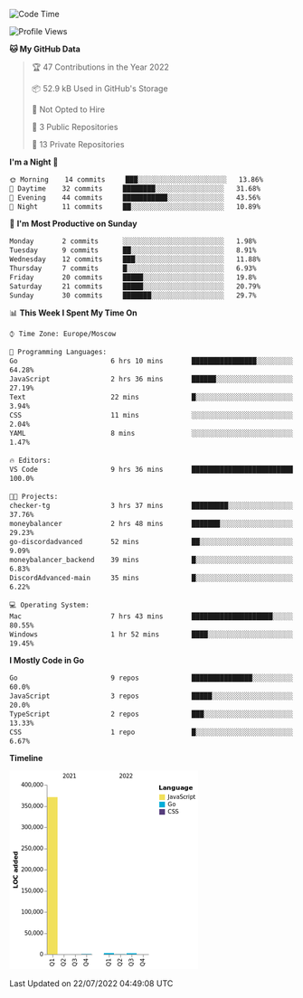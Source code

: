 <!--START_SECTION:waka-->
![Code Time](http://img.shields.io/badge/Code%20Time-391%20hrs%2049%20mins-blue)

![Profile Views](http://img.shields.io/badge/Profile%20Views-0-blue)

**🐱 My GitHub Data** 

> 🏆 47 Contributions in the Year 2022
 > 
> 📦 52.9 kB Used in GitHub's Storage 
 > 
> 🚫 Not Opted to Hire
 > 
> 📜 3 Public Repositories 
 > 
> 🔑 13 Private Repositories  
 > 
**I'm a Night 🦉** 

```text
🌞 Morning    14 commits     ███░░░░░░░░░░░░░░░░░░░░░░   13.86% 
🌆 Daytime    32 commits     ████████░░░░░░░░░░░░░░░░░   31.68% 
🌃 Evening    44 commits     ███████████░░░░░░░░░░░░░░   43.56% 
🌙 Night      11 commits     ██░░░░░░░░░░░░░░░░░░░░░░░   10.89%

```
📅 **I'm Most Productive on Sunday** 

```text
Monday       2 commits      ░░░░░░░░░░░░░░░░░░░░░░░░░   1.98% 
Tuesday      9 commits      ██░░░░░░░░░░░░░░░░░░░░░░░   8.91% 
Wednesday    12 commits     ███░░░░░░░░░░░░░░░░░░░░░░   11.88% 
Thursday     7 commits      █░░░░░░░░░░░░░░░░░░░░░░░░   6.93% 
Friday       20 commits     █████░░░░░░░░░░░░░░░░░░░░   19.8% 
Saturday     21 commits     █████░░░░░░░░░░░░░░░░░░░░   20.79% 
Sunday       30 commits     ███████░░░░░░░░░░░░░░░░░░   29.7%

```


📊 **This Week I Spent My Time On** 

```text
⌚︎ Time Zone: Europe/Moscow

💬 Programming Languages: 
Go                       6 hrs 10 mins       ████████████████░░░░░░░░░   64.28% 
JavaScript               2 hrs 36 mins       ██████░░░░░░░░░░░░░░░░░░░   27.19% 
Text                     22 mins             █░░░░░░░░░░░░░░░░░░░░░░░░   3.94% 
CSS                      11 mins             ░░░░░░░░░░░░░░░░░░░░░░░░░   2.04% 
YAML                     8 mins              ░░░░░░░░░░░░░░░░░░░░░░░░░   1.47%

🔥 Editors: 
VS Code                  9 hrs 36 mins       █████████████████████████   100.0%

🐱‍💻 Projects: 
checker-tg               3 hrs 37 mins       █████████░░░░░░░░░░░░░░░░   37.76% 
moneybalancer            2 hrs 48 mins       ███████░░░░░░░░░░░░░░░░░░   29.23% 
go-discordadvanced       52 mins             ██░░░░░░░░░░░░░░░░░░░░░░░   9.09% 
moneybalancer_backend    39 mins             █░░░░░░░░░░░░░░░░░░░░░░░░   6.83% 
DiscordAdvanced-main     35 mins             █░░░░░░░░░░░░░░░░░░░░░░░░   6.22%

💻 Operating System: 
Mac                      7 hrs 43 mins       ████████████████████░░░░░   80.55% 
Windows                  1 hr 52 mins        ████░░░░░░░░░░░░░░░░░░░░░   19.45%

```

**I Mostly Code in Go** 

```text
Go                       9 repos             ███████████████░░░░░░░░░░   60.0% 
JavaScript               3 repos             █████░░░░░░░░░░░░░░░░░░░░   20.0% 
TypeScript               2 repos             ███░░░░░░░░░░░░░░░░░░░░░░   13.33% 
CSS                      1 repo              █░░░░░░░░░░░░░░░░░░░░░░░░   6.67%

```


**Timeline**

![Chart not found](https://raw.githubusercontent.com/jeezft/jeezft/main/charts/bar_graph.png) 


 Last Updated on 22/07/2022 04:49:08 UTC
<!--END_SECTION:waka-->
